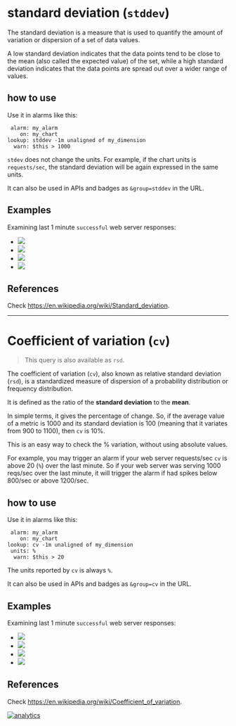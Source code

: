 # standard deviation (`stddev`)

The standard deviation is a measure that is used to quantify the amount of variation or dispersion
of a set of data values.

A low standard deviation indicates that the data points tend to be close to the mean (also called the
expected value) of the set, while a high standard deviation indicates that the data points are spread
out over a wider range of values.

## how to use

Use it in alarms like this:

```
 alarm: my_alarm
    on: my_chart
lookup: stddev -1m unaligned of my_dimension
  warn: $this > 1000
```

`stdev` does not change the units. For example, if the chart units is `requests/sec`, the standard
deviation will be again expressed in the same units. 

It can also be used in APIs and badges as `&group=stddev` in the URL.

## Examples

Examining last 1 minute `successful` web server responses:

-   ![](https://registry.my-netdata.io/api/v1/badge.svg?chart=web_log_nginx.response_statuses&dimensions=success&group=min&after=-60&label=min)
-   ![](https://registry.my-netdata.io/api/v1/badge.svg?chart=web_log_nginx.response_statuses&dimensions=success&group=average&after=-60&label=average&value_color=yellow)
-   ![](https://registry.my-netdata.io/api/v1/badge.svg?chart=web_log_nginx.response_statuses&dimensions=success&group=stddev&after=-60&label=standard+deviation&value_color=orange)
-   ![](https://registry.my-netdata.io/api/v1/badge.svg?chart=web_log_nginx.response_statuses&dimensions=success&group=max&after=-60&label=max)

## References

Check <https://en.wikipedia.org/wiki/Standard_deviation>.

---

# Coefficient of variation (`cv`)

> This query is also available as `rsd`.

The coefficient of variation (`cv`), also known as relative standard deviation (`rsd`),
is a standardized measure of dispersion of a probability distribution or frequency distribution.

It is defined as the ratio of the **standard deviation** to the **mean**.  

In simple terms, it gives the percentage of change. So, if the average value of a metric is 1000
and its standard deviation is 100 (meaning that it variates from 900 to 1100), then `cv` is 10%.

This is an easy way to check the % variation, without using absolute values.

For example, you may trigger an alarm if your web server requests/sec `cv` is above 20 (`%`)
over the last minute. So if your web server was serving 1000 reqs/sec over the last minute,
it will trigger the alarm if had spikes below 800/sec or above 1200/sec.

## how to use

Use it in alarms like this:

```
 alarm: my_alarm
    on: my_chart
lookup: cv -1m unaligned of my_dimension
 units: %
  warn: $this > 20
```

The units reported by `cv` is always `%`.

It can also be used in APIs and badges as `&group=cv` in the URL.

## Examples

Examining last 1 minute `successful` web server responses:

-   ![](https://registry.my-netdata.io/api/v1/badge.svg?chart=web_log_nginx.response_statuses&dimensions=success&group=min&after=-60&label=min)
-   ![](https://registry.my-netdata.io/api/v1/badge.svg?chart=web_log_nginx.response_statuses&dimensions=success&group=average&after=-60&label=average&value_color=yellow)
-   ![](https://registry.my-netdata.io/api/v1/badge.svg?chart=web_log_nginx.response_statuses&dimensions=success&group=cv&after=-60&label=coefficient+of+variation&value_color=orange&units=pcent)
-   ![](https://registry.my-netdata.io/api/v1/badge.svg?chart=web_log_nginx.response_statuses&dimensions=success&group=max&after=-60&label=max)

## References

Check <https://en.wikipedia.org/wiki/Coefficient_of_variation>.

[![analytics](https://www.google-analytics.com/collect?v=1&aip=1&t=pageview&_s=1&ds=github&dr=https%3A%2F%2Fgithub.com%2Fnetdata%2Fnetdata&dl=https%3A%2F%2Fmy-netdata.io%2Fgithub%2Fweb%2Fapi%2Fqueries%2Fstddev%2FREADME&_u=MAC~&cid=5792dfd7-8dc4-476b-af31-da2fdb9f93d2&tid=UA-64295674-3)](<>)
